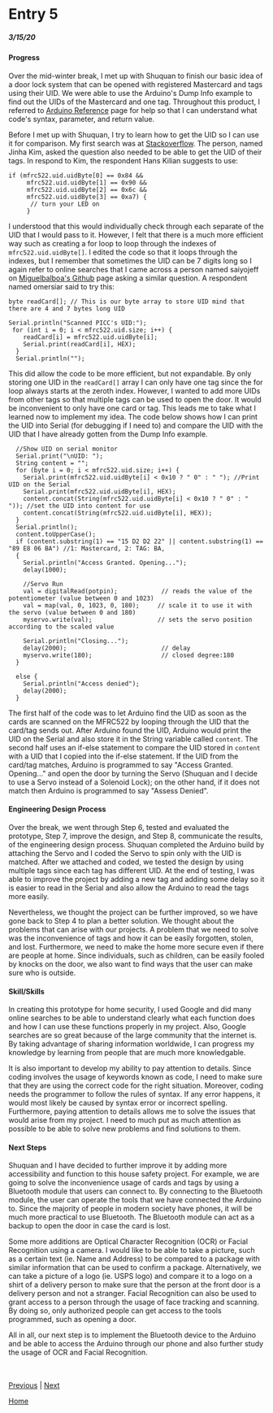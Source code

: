 # Entry 5
##### 3/15/20

#### Progress
Over the mid-winter break, I met up with Shuquan to finish our basic idea of a door lock system that can be opened with registered Mastercard and tags using their UID. We were able to use the Arduino's Dump Info example to find out the UIDs of the Mastercard and one tag. Throughout this product, I referred to [Arduino Reference](https://www.arduino.cc/reference/en/) page for help so that I can understand what code's syntax, parameter, and return value.

Before I met up with Shuquan, I try to learn how to get the UID so I can use it for comparison. My first search was at [Stackoverflow](https://stackoverflow.com/questions/32839396/how-to-get-the-uid-of-rfid-in-arduino). The person, named Jinha Kim, asked the question also needed to be able to get the UID of their tags. In respond to Kim, the respondent Hans Kilian suggests to use:

```
if (mfrc522.uid.uidByte[0] == 0x84 &&
     mfrc522.uid.uidByte[1] == 0x90 &&
     mfrc522.uid.uidByte[2] == 0x6c &&
     mfrc522.uid.uidByte[3] == 0xa7) {
      // turn your LED on
     }
```
I understood that this would individually check through each separate of the UID that I would pass to it. However, I felt that there is a much more efficient way such as creating a for loop to loop through the indexes of `mfrc522.uid.uidByte[]`. I edited the code so that it loops through the indexes, but I remember that sometimes the UID can be 7 digits long so I again refer to online searches that I came across a person named saiyojeff on [Miguelbalboa's Github](https://github.com/miguelbalboa/rfid/issues/63) page asking a similar question. A respondent named omersiar said to try this:

```
byte readCard[]; // This is our byte array to store UID mind that there are 4 and 7 bytes long UID

Serial.println("Scanned PICC's UID:");
 for (int i = 0; i < mfrc522.uid.size; i++) {
    readCard[i] = mfrc522.uid.uidByte[i];
    Serial.print(readCard[i], HEX);
  }
  Serial.println("");
```
This did allow the code to be more efficient, but not expandable. By only storing one UID in the `readCard[]` array I can only have one tag since the for loop always starts at the zeroth index. However, I wanted to add more UIDs from other tags so that multiple tags can be used to open the door. It would be inconvenient to only have one card or tag. This leads me to take what I learned now to implement my idea. The code below shows how I can print the UID into Serial (for debugging if I need to) and compare the UID with the UID that I have already gotten from the Dump Info example.

```
  //Show UID on serial monitor
  Serial.print("\nUID: ");
  String content = "";
  for (byte i = 0; i < mfrc522.uid.size; i++) {
    Serial.print(mfrc522.uid.uidByte[i] < 0x10 ? " 0" : " "); //Print UID on the Serial
    Serial.print(mfrc522.uid.uidByte[i], HEX);
    content.concat(String(mfrc522.uid.uidByte[i] < 0x10 ? " 0" : " ")); //set the UID into content for use
    content.concat(String(mfrc522.uid.uidByte[i], HEX));
  }
  Serial.println();
  content.toUpperCase();
  if (content.substring(1) == "15 D2 D2 22" || content.substring(1) == "89 E8 06 BA") //1: Mastercard, 2: TAG: BA,
  {
    Serial.println("Access Granted. Opening...");
    delay(1000);

    //Servo Run
    val = digitalRead(potpin);            // reads the value of the potentiometer (value between 0 and 1023)
    val = map(val, 0, 1023, 0, 180);     // scale it to use it with the servo (value between 0 and 180)
    myservo.write(val);                  // sets the servo position according to the scaled value

    Serial.println("Closing...");
    delay(2000);                          // delay
    myservo.write(180);                   // closed degree:180
  }

  else {
    Serial.println("Access denied");
    delay(2000);
  }
  ```

The first half of the code was to let Arduino find the UID as soon as the cards are scanned on the MFRC522 by looping through the UID that the card/tag sends out. After Arduino found the UID, Arduino would print the UID on the Serial and also store it in the String variable called `content`. The second half uses an if-else statement to compare the UID stored in `content` with a UID that I copied into the if-else statement. If the UID from the card/tag matches, Arduino is programmed to say "Access Granted. Opening..." and open the door by turning the Servo (Shuquan and I decide to use a Servo instead of a Solenoid Lock); on the other hand, if it does not match then Arduino is programmed to say "Assess Denied".

#### Engineering Design Process
Over the break, we went through Step 6, tested and evaluated the prototype, Step 7, improve the design, and Step 8, communicate the results, of the engineering design process. Shuquan completed the Arduino build by attaching the Servo and I coded the Servo to spin only with the UID is matched. After we attached and coded, we tested the design by using multiple tags since each tag has different UID. At the end of testing, I was able to improve the project by adding a new tag and adding some delay so it is easier to read in the Serial and also allow the Arduino to read the tags more easily.

Nevertheless, we thought the project can be further improved, so we have gone back to Step 4 to plan a better solution. We thought about the problems that can arise with our projects. A problem that we need to solve was the inconvenience of tags and how it can be easily forgotten, stolen, and lost. Furthermore, we need to make the home more secure even if there are people at home. Since individuals, such as children, can be easily fooled by knocks on the door, we also want to find ways that the user can make sure who is outside.

#### Skill/Skills
In creating this prototype for home security, I used Google and did many online searches to be able to understand clearly what each function does and how I can use these functions properly in my project. Also, Google searches are so great because of the large community that the internet is. By taking advantage of sharing information worldwide, I can progress my knowledge by learning from people that are much more knowledgable.

It is also important to develop my ability to pay attention to details. Since coding involves the usage of keywords known as code, I need to make sure that they are using the correct code for the right situation. Moreover, coding needs the programmer to follow the rules of syntax. If any error happens, it would most likely be caused by syntax error or incorrect spelling. Furthermore, paying attention to details allows me to solve the issues that would arise from my project. I need to much put as much attention as possible to be able to solve new problems and find solutions to them.

#### Next Steps
Shuquan and I have decided to further improve it by adding more accessibility and function to this house safety project. For example, we are going to solve the inconvenience usage of cards and tags by using a Bluetooth module that users can connect to. By connecting to the Bluetooth module, the user can operate the tools that we have connected the Arduino to. Since the majority of people in modern society have phones, it will be much more practical to use Bluetooth. The Bluetooth module can act as a backup to open the door in case the card is lost.

Some more additions are Optical Character Recognition (OCR) or Facial Recognition using a camera. I would like to be able to take a picture, such as a certain text (ie. Name and Address) to be compared to a package with similar information that can be used to confirm a package. Alternatively, we can take a picture of a logo (ie. USPS logo) and compare it to a logo on a shirt of a delivery person to make sure that the person at the front door is a delivery person and not a stranger. Facial Recognition can also be used to grant access to a person through the usage of face tracking and scanning. By doing so, only authorized people can get access to the tools programmed, such as opening a door.

All in all, our next step is to implement the Bluetooth device to the Arduino and be able to access the Arduino through our phone and also further study the usage of OCR and Facial Recognition.

<br><br>
[Previous](entry04.md) | [Next](entry06.md)

[Home](../README.md)














